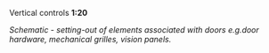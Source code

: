 <span class="caps">Vertical controls **1:20**</span>

_Schematic - setting-out of elements associated with doors e.g.door hardware, mechanical grilles, vision panels._